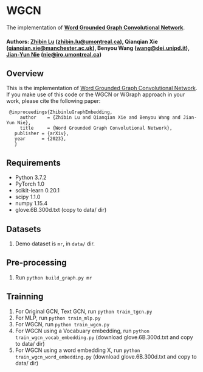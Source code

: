 # WGCN
The implementation of **[Word Grounded Graph Convolutional Network](https://arxiv.org/abs/2305.06434)**.

#### Authors: [Zhibin Lu](https://louis-udm.github.io) (zhibin.lu@umontreal.ca), Qianqian Xie (qianqian.xie@manchester.ac.uk), Benyou Wang (wang@dei.unipd.it), [Jian-Yun Nie](http://rali.iro.umontreal.ca/nie/jian-yun-nie/) (nie@iro.umontreal.ca)

## Overview
This is the implementation of [Word Grounded Graph Convolutional Network](https://arxiv.org/abs/2305.06434). If you make use of this code or the WGCN or WGraph approach in your work, please cite the following paper:

     @inproceedings{ZhibinluGraphEmbedding,
	     author    = {Zhibin Lu and Qianqian Xie and Benyou Wang and Jian-Yun Nie},
	     title     = {Word Grounded Graph Convolutional Network},
  	   publisher = {arXiv},
  	   year      = {2023},
	   }

## Requirements

* Python 3.7.2
* PyTorch 1.0
* scikit-learn 0.20.1
* scipy 1.1.0
* numpy 1.15.4
* glove.6B.300d.txt (copy to data/ dir)

## Datasets

1. Demo dataset is `mr`, in `data/` dir.

## Pre-processing

1. Run `python build_graph.py mr`

## Trainning
1. For Original GCN, Text GCN, run `python train_tgcn.py`
2. For MLP, run `python train_mlp.py`
3. For WGCN, run `python train_wgcn.py`
4. For WGCN using a Vocabuary embedding, run `python train_wgcn_vocab_embedding.py` (download glove.6B.300d.txt and copy to data/ dir)
5. For WGCN using a word embedding X, run `python train_wgcn_word_embedding.py` (download glove.6B.300d.txt and copy to data/ dir)
